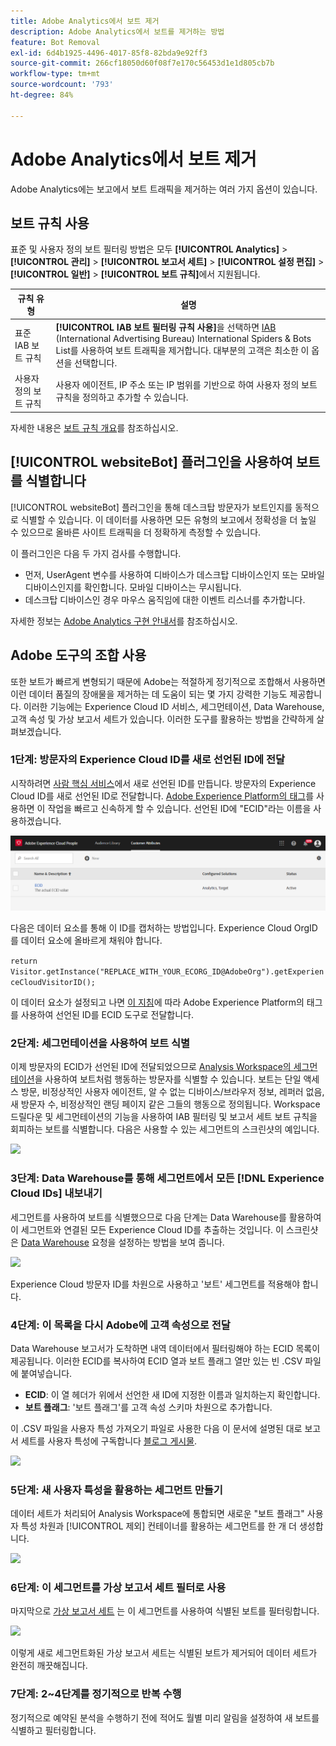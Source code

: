 ```yaml
---
title: Adobe Analytics에서 보트 제거
description: Adobe Analytics에서 보트를 제거하는 방법
feature: Bot Removal
exl-id: 6d4b1925-4496-4017-85f8-82bda9e92ff3
source-git-commit: 266cf18050d60f08f7e170c56453d1e1d805cb7b
workflow-type: tm+mt
source-wordcount: '793'
ht-degree: 84%

---
```


# Adobe Analytics에서 보트 제거

Adobe Analytics에는 보고에서 보트 트래픽을 제거하는 여러 가지 옵션이 있습니다.

## 보트 규칙 사용

표준 및 사용자 정의 보트 필터링 방법은 모두 **[!UICONTROL Analytics]** > **[!UICONTROL 관리]** > **[!UICONTROL 보고서 세트]** > **[!UICONTROL 설정 편집]** > **[!UICONTROL 일반]** > **[!UICONTROL 보트 규칙]**&#x200B;에서 지원됩니다.

| 규칙 유형 | 설명 |
|--- |--- |
| 표준 IAB 보트 규칙 | **[!UICONTROL IAB 보트 필터링 규칙 사용]**&#x200B;을 선택하면 [IAB](https://www.iab.com/) (International Advertising Bureau) International Spiders &amp; Bots List를 사용하여 보트 트래픽을 제거합니다. 대부분의 고객은 최소한 이 옵션을 선택합니다. |
| 사용자 정의 보트 규칙 | 사용자 에이전트, IP 주소 또는 IP 범위를 기반으로 하여 사용자 정의 보트 규칙을 정의하고 추가할 수 있습니다. |

자세한 내용은 [보트 규칙 개요](/help/admin/admin/c-manage-report-suites/c-edit-report-suites/general/bot-removal/bot-rules.md)를 참조하십시오.

## [!UICONTROL websiteBot] 플러그인을 사용하여 보트를 식별합니다

[!UICONTROL websiteBot] 플러그인을 통해 데스크탑 방문자가 보트인지를 동적으로 식별할 수 있습니다. 이 데이터를 사용하면 모든 유형의 보고에서 정확성을 더 높일 수 있으므로 올바른 사이트 트래픽을 더 정확하게 측정할 수 있습니다.

이 플러그인은 다음 두 가지 검사를 수행합니다.

* 먼저, UserAgent 변수를 사용하여 디바이스가 데스크탑 디바이스인지 또는 모바일 디바이스인지를 확인합니다. 모바일 디바이스는 무시됩니다.
* 데스크탑 디바이스인 경우 마우스 움직임에 대한 이벤트 리스너를 추가합니다.

자세한 정보는 [Adobe Analytics 구현 안내서](https://experienceleague.adobe.com/docs/analytics/implementation/vars/plugins/websitebot.html?lang=ko-KR)를 참조하십시오.

## Adobe 도구의 조합 사용

또한 보트가 빠르게 변형되기 때문에 Adobe는 적절하게 정기적으로 조합해서 사용하면 이런 데이터 품질의 장애물을 제거하는 데 도움이 되는 몇 가지 강력한 기능도 제공합니다. 이러한 기능에는 Experience Cloud ID 서비스, 세그먼테이션, Data Warehouse, 고객 속성 및 가상 보고서 세트가 있습니다. 이러한 도구를 활용하는 방법을 간략하게 살펴보겠습니다.

### 1단계: 방문자의 Experience Cloud ID를 새로 선언된 ID에 전달

시작하려면 [사람 핵심 서비스](https://experienceleague.adobe.com/docs/core-services/interface/audiences/audience-library.html?lang=ko-KR)에서 새로 선언된 ID를 만듭니다. 방문자의 Experience Cloud ID를 새로 선언된 ID로 전달합니다. [Adobe Experience Platform의 태그](https://experienceleague.adobe.com/docs/experience-platform/tags/extensions/adobe/id-service/overview.html)를 사용하면 이 작업을 빠르고 신속하게 할 수 있습니다. 선언된 ID에 &quot;ECID&quot;라는 이름을 사용하겠습니다.

![](/help/admin/admin/c-manage-report-suites/c-edit-report-suites/general/bot-removal/assets/bot-cust-attr-setup.png)

다음은 데이터 요소를 통해 이 ID를 캡처하는 방법입니다. Experience Cloud OrgID를 데이터 요소에 올바르게 채워야 합니다.

```return Visitor.getInstance("REPLACE_WITH_YOUR_ECORG_ID@AdobeOrg").getExperienceCloudVisitorID();```

이 데이터 요소가 설정되고 나면 [이 지침](https://experienceleague.adobe.com/docs/experience-platform/tags/extensions/adobe/id-service/overview.html)에 따라 Adobe Experience Platform의 태그를 사용하여 선언된 ID를 ECID 도구로 전달합니다.

### 2단계: 세그먼테이션을 사용하여 보트 식별

이제 방문자의 ECID가 선언된 ID에 전달되었으므로 [Analysis Workspace의 세그먼테이션](https://experienceleague.adobe.com/docs/analytics/analyze/analysis-workspace/components/segments/t-freeform-project-segment.html?lang=ko-KR)을 사용하여 보트처럼 행동하는 방문자를 식별할 수 있습니다. 보트는 단일 액세스 방문, 비정상적인 사용자 에이전트, 알 수 없는 디바이스/브라우저 정보, 레퍼러 없음, 새 방문자 수, 비정상적인 랜딩 페이지 같은 그들의 행동으로 정의됩니다. Workspace 드릴다운 및 세그먼테이션의 기능을 사용하여 IAB 필터링 및 보고서 세트 보트 규칙을 회피하는 보트를 식별합니다. 다음은 사용할 수 있는 세그먼트의 스크린샷의 예입니다.

![](/help/admin/admin/c-manage-report-suites/c-edit-report-suites/general/bot-removal/assets/bot-filter-seg1.png)

### 3단계: Data Warehouse를 통해 세그먼트에서 모든 [!DNL Experience Cloud IDs] 내보내기

세그먼트를 사용하여 보트를 식별했으므로 다음 단계는 Data Warehouse를 활용하여 이 세그먼트와 연결된 모든 Experience Cloud ID를 추출하는 것입니다. 이 스크린샷은 [Data Warehouse](/help/export/data-warehouse/data-warehouse.md) 요청을 설정하는 방법을 보여 줍니다.

![](/help/admin/admin/c-manage-report-suites/c-edit-report-suites/general/bot-removal/assets/bot-dwh-3.png)

Experience Cloud 방문자 ID를 차원으로 사용하고 &#39;보트&#39; 세그먼트를 적용해야 합니다.

### 4단계: 이 목록을 다시 Adobe에 고객 속성으로 전달

Data Warehouse 보고서가 도착하면 내역 데이터에서 필터링해야 하는 ECID 목록이 제공됩니다. 이러한 ECID를 복사하여 ECID 열과 보트 플래그 열만 있는 빈 .CSV 파일에 붙여넣습니다.

* **ECID**: 이 열 헤더가 위에서 선언한 새 ID에 지정한 이름과 일치하는지 확인합니다.
* **보트 플래그**: &#39;보트 플래그&#39;를 고객 속성 스키마 차원으로 추가합니다.

이 .CSV 파일을 사용자 특성 가져오기 파일로 사용한 다음 이 문서에 설명된 대로 보고서 세트를 사용자 특성에 구독합니다 [블로그 게시물](https://theblog.adobe.com/link-digital-behavior-customers).

![](/help/admin/admin/c-manage-report-suites/c-edit-report-suites/general/bot-removal/assets/bot-csv-4.png)

### 5단계: 새 사용자 특성을 활용하는 세그먼트 만들기

데이터 세트가 처리되어 Analysis Workspace에 통합되면 새로운 &quot;보트 플래그&quot; 사용자 특성 차원과 [!UICONTROL 제외] 컨테이너를 활용하는 세그먼트를 한 개 더 생성합니다.

![](/help/admin/admin/c-manage-report-suites/c-edit-report-suites/general/bot-removal/assets/bot-filter-seg2.png)

### 6단계: 이 세그먼트를 가상 보고서 세트 필터로 사용

마지막으로 [가상 보고서 세트](/help/components/vrs/vrs-about.md) 는 이 세그먼트를 사용하여 식별된 보트를 필터링합니다.

![](/help/admin/admin/c-manage-report-suites/c-edit-report-suites/general/bot-removal/assets/bot-vrs.png)

이렇게 새로 세그먼트화된 가상 보고서 세트는 식별된 보트가 제거되어 데이터 세트가 완전히 깨끗해집니다.

### 7단계: 2~4단계를 정기적으로 반복 수행

정기적으로 예약된 분석을 수행하기 전에 적어도 월별 미리 알림을 설정하여 새 보트를 식별하고 필터링합니다.
